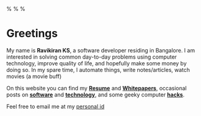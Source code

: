 % 
% 
% 

# Greetings

<p>My name is <strong>Ravikiran KS</strong>, a software developer residing in Bangalore. I am interested in solving common day-to-day problems using computer technology, improve quality of life, and hopefully make some money by doing so. In my spare time, I automate things, write notes/articles, watch movies (a movie buff)</p>

<a name="site-map"></a>

<p>On this website you can find my <strong><a href="https://rkks.github.io/resume.html">Resume</a></strong> and <strong><a href="https://rkks.github.io/resume.html#papers">Whitepapers</a></strong>, occasional posts on <strong><a href="./tech.html">software</a></strong> and <strong><a href="./thoughts.html">technology</a></strong>, and some geeky computer <strong><a href="./hacks.html">hacks</a></strong>.</p>

<div id="shaded-block-on-phone">

<p> Feel free to email me at my <a href="&#109;&#x61;&#105;&#108;&#x74;&#x6f;&#58;&#x66;&#x72;&#105;&#101;&#x6e;&#x64;&#x73;&#52;&#x77;&#101;&#x62;&#64;&#103;&#109;&#x61;&#105;&#x6c;&#x2e;&#x63;&#111;&#109;" title="My Email">personal id</a></p>
